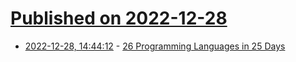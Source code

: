 # [Published on 2022-12-28](index.md)

* [2022-12-28, 14:44:12](https://news.ycombinator.com/item?id=34161410) - [26 Programming Languages in 25 Days](https://matt.might.net/articles/26-languages-part1/)
